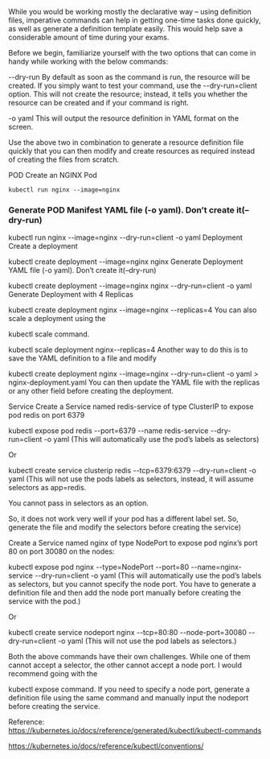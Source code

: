 While you would be working mostly the declarative way – using definition files, imperative commands can help in getting one-time tasks done quickly, as well as generate a definition template easily. This would help save a considerable amount of time during your exams.

Before we begin, familiarize yourself with the two options that can come in handy while working with the below commands:

--dry-run By default as soon as the command is run, the resource will be created. If you simply want to test your command, use the --dry-run=client option. This will not create the resource; instead, it tells you whether the resource can be created and if your command is right.

-o yaml This will output the resource definition in YAML format on the screen.

Use the above two in combination to generate a resource definition file quickly that you can then modify and create resources as required instead of creating the files from scratch.

POD
Create an NGINX Pod

`kubectl run nginx --image=nginx`

### Generate POD Manifest YAML file (-o yaml). Don’t create it(–dry-run)

kubectl run nginx --image=nginx --dry-run=client -o yaml
Deployment
Create a deployment

kubectl create deployment --image=nginx nginx
Generate Deployment YAML file (-o yaml). Don’t create it(–dry-run)

kubectl create deployment --image=nginx nginx --dry-run=client -o yaml
Generate Deployment with 4 Replicas

kubectl create deployment nginx --image=nginx --replicas=4
You can also scale a deployment using the

kubectl scale
command.

kubectl scale deployment nginx--replicas=4
Another way to do this is to save the YAML definition to a file and modify

kubectl create deployment nginx --image=nginx --dry-run=client -o yaml > nginx-deployment.yaml
You can then update the YAML file with the replicas or any other field before creating the deployment.

Service
Create a Service named redis-service of type ClusterIP to expose pod redis on port 6379

kubectl expose pod redis --port=6379 --name redis-service --dry-run=client -o yaml
(This will automatically use the pod’s labels as selectors)

Or

kubectl create service clusterip redis --tcp=6379:6379 --dry-run=client -o yaml 
(This will not use the pods labels as selectors, instead, it will assume selectors as app=redis.

You cannot pass in selectors as an option.

So, it does not work very well if your pod has a different label set. So, generate the file and modify the selectors before creating the service)

Create a Service named nginx of type NodePort to expose pod nginx’s port 80 on port 30080 on the nodes:

kubectl expose pod nginx --type=NodePort --port=80 --name=nginx-service --dry-run=client -o yaml
(This will automatically use the pod’s labels as selectors, but you cannot specify the node port. You have to generate a definition file and then add the node port manually before creating the service with the pod.)

Or

kubectl create service nodeport nginx --tcp=80:80 --node-port=30080 --dry-run=client -o yaml
(This will not use the pod labels as selectors.)

Both the above commands have their own challenges. While one of them cannot accept a selector, the other cannot accept a node port. I would recommend going with the

kubectl expose
command. If you need to specify a node port, generate a definition file using the same command and manually input the nodeport before creating the service.

Reference:
https://kubernetes.io/docs/reference/generated/kubectl/kubectl-commands

https://kubernetes.io/docs/reference/kubectl/conventions/
